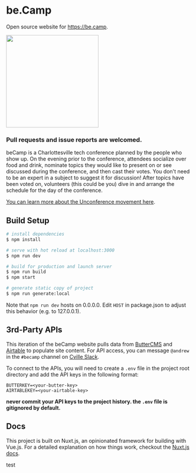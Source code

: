 # be.Camp

Open source website for https://be.camp.

<img src="https://raw.githubusercontent.com/wearebraid/be.camp/master/static/beCampLogo1.png" width="250">

### Pull requests and issue reports are welcomed.

beCamp is a Charlottesville tech conference planned by the people who show up. On the evening prior to the conference, attendees socialize over food and drink, nominate topics they would like to present on or see discussed during the conference, and then cast their votes. You don't need to be an expert in a subject to suggest it for discussion! After topics have been voted on, volunteers (this could be you) dive in and arrange the schedule for the day of the conference.

[You can learn more about the Unconference movement here](https://en.wikipedia.org/wiki/Unconference).

## Build Setup

```bash
# install dependencies
$ npm install

# serve with hot reload at localhost:3000
$ npm run dev

# build for production and launch server
$ npm run build
$ npm start

# generate static copy of project
$ npm run generate:local
```

Note that `npm run dev` hosts on 0.0.0.0. Edit `HOST` in package.json to adjust this behavior (e.g. to 127.0.0.1).

## 3rd-Party APIs

This iteration of the beCamp website pulls data from [ButterCMS](https://buttercms.com) and [Airtable](https://airtable.com) to populate site content. For API access, you can message `@andrew` in the `#becamp` channel on [Cville Slack](http://bit.ly/slack-cville).

To connect to the APIs, you will need to create a `.env` file in the project root directory and add the API keys in the following format:

```
BUTTERKEY=<your-butter-key>
AIRTABLEKEY=<your-airtable-key>
```

**never commit your API keys to the project history. the `.env` file is gitignored by default.**

## Docs

This project is built on Nuxt.js, an opinionated framework for building with Vue.js. For a detailed explanation on how things work, checkout the [Nuxt.js docs](https://github.com/nuxt/nuxt.js).

test